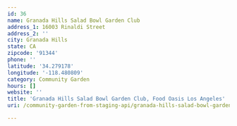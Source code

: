 ```yaml
---
id: 36
name: Granada Hills Salad Bowl Garden Club
address_1: 16003 Rinaldi Street
address_2: ''
city: Granada Hills
state: CA
zipcode: '91344'
phone: ''
latitude: '34.279178'
longitude: '-118.480809'
category: Community Garden
hours: []
website: ''
title: 'Granada Hills Salad Bowl Garden Club, Food Oasis Los Angeles'
uri: /community-garden-from-staging-api/granada-hills-salad-bowl-garden-club1600/

---
```

